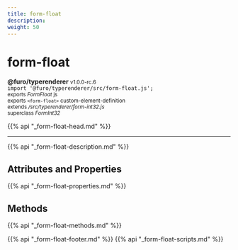 ```yaml
---
title: form-float
description: 
weight: 50
---
```


# form-float
**@furo/typerenderer** <small>v1.0.0-rc.6</small>
<br>`import '@furo/typerenderer/src/form-float.js';`<small>
<br>exports *FormFloat* js
<br>exports `<form-float>` custom-element-definition
<br>extends */src/typerenderer/form-int32.js*
<br>superclass *FormInt32*</small>

{{% api "_form-float-head.md" %}}

****



{{% api "_form-float-description.md" %}}


## Attributes and Properties
{{% api "_form-float-properties.md" %}}



## Methods
{{% api "_form-float-methods.md" %}}





{{% api "_form-float-footer.md" %}}
{{% api "_form-float-scripts.md" %}}
